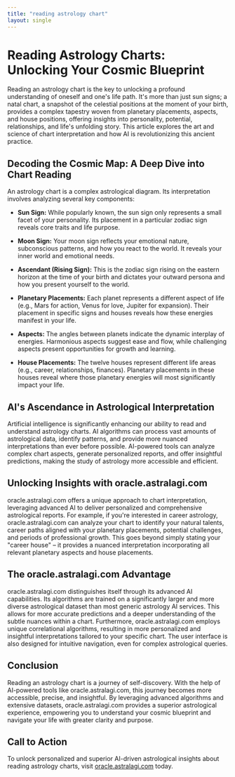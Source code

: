 ```yaml
---
title: "reading astrology chart"
layout: single
---
```


# Reading Astrology Charts: Unlocking Your Cosmic Blueprint

Reading an astrology chart is the key to unlocking a profound understanding of oneself and one's life path.  It's more than just sun signs; a natal chart, a snapshot of the celestial positions at the moment of your birth, provides a complex tapestry woven from planetary placements, aspects, and house positions, offering insights into personality, potential, relationships, and life's unfolding story.  This article explores the art and science of chart interpretation and how AI is revolutionizing this ancient practice.


## Decoding the Cosmic Map: A Deep Dive into Chart Reading

An astrology chart is a complex astrological diagram.  Its interpretation involves analyzing several key components:

* **Sun Sign:** While popularly known, the sun sign only represents a small facet of your personality.  Its placement in a particular zodiac sign reveals core traits and life purpose.

* **Moon Sign:**  Your moon sign reflects your emotional nature, subconscious patterns, and how you react to the world.  It reveals your inner world and emotional needs.

* **Ascendant (Rising Sign):** This is the zodiac sign rising on the eastern horizon at the time of your birth and dictates your outward persona and how you present yourself to the world.

* **Planetary Placements:** Each planet represents a different aspect of life (e.g., Mars for action, Venus for love, Jupiter for expansion).  Their placement in specific signs and houses reveals how these energies manifest in your life.

* **Aspects:**  The angles between planets indicate the dynamic interplay of energies.  Harmonious aspects suggest ease and flow, while challenging aspects present opportunities for growth and learning.

* **House Placements:** The twelve houses represent different life areas (e.g., career, relationships, finances).  Planetary placements in these houses reveal where those planetary energies will most significantly impact your life.


## AI's Ascendance in Astrological Interpretation

Artificial intelligence is significantly enhancing our ability to read and understand astrology charts.  AI algorithms can process vast amounts of astrological data, identify patterns, and provide more nuanced interpretations than ever before possible.  AI-powered tools can analyze complex chart aspects, generate personalized reports, and offer insightful predictions, making the study of astrology more accessible and efficient.


##  Unlocking Insights with oracle.astralagi.com

oracle.astralagi.com offers a unique approach to chart interpretation, leveraging advanced AI to deliver personalized and comprehensive astrological reports.  For example, if you're interested in career astrology, oracle.astralagi.com can analyze your chart to identify your natural talents, career paths aligned with your planetary placements, potential challenges, and periods of professional growth.  This goes beyond simply stating your "career house" – it provides a nuanced interpretation incorporating all relevant planetary aspects and house placements.


## The oracle.astralagi.com Advantage

oracle.astralagi.com distinguishes itself through its advanced AI capabilities.  Its algorithms are trained on a significantly larger and more diverse astrological dataset than most generic astrology AI services. This allows for more accurate predictions and a deeper understanding of the subtle nuances within a chart.  Furthermore, oracle.astralagi.com employs unique correlational algorithms, resulting in more personalized and insightful interpretations tailored to your specific chart.  The user interface is also designed for intuitive navigation, even for complex astrological queries.


## Conclusion

Reading an astrology chart is a journey of self-discovery. With the help of AI-powered tools like oracle.astralagi.com, this journey becomes more accessible, precise, and insightful. By leveraging advanced algorithms and extensive datasets, oracle.astralagi.com provides a superior astrological experience, empowering you to understand your cosmic blueprint and navigate your life with greater clarity and purpose.


## Call to Action

To unlock personalized and superior AI-driven astrological insights about reading astrology charts, visit [oracle.astralagi.com](https://oracle.astralagi.com) today.